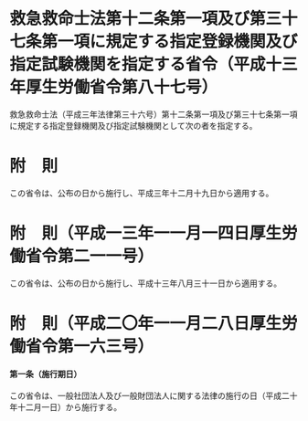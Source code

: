# 救急救命士法第十二条第一項及び第三十七条第一項に規定する指定登録機関及び指定試験機関を指定する省令（平成十三年厚生労働省令第八十七号）
救急救命士法（平成三年法律第三十六号）第十二条第一項及び第三十七条第一項に規定する指定登録機関及び指定試験機関として次の者を指定する。
# 附　則
この省令は、公布の日から施行し、平成三年十二月十九日から適用する。
# 附　則（平成一三年一一月一四日厚生労働省令第二一一号）
この省令は、公布の日から施行し、平成十三年八月三十一日から適用する。
# 附　則（平成二〇年一一月二八日厚生労働省令第一六三号）
#### 第一条（施行期日）
この省令は、一般社団法人及び一般財団法人に関する法律の施行の日（平成二十年十二月一日）から施行する。
